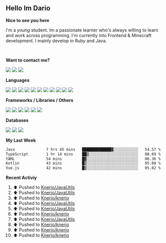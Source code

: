 <h2>Hello Im Dario</h2>

**Nice to see you here**

I'm a *young* student. Im a passionate learner who's always willing to learn and work across
programming. I'm currently into Frontend & Minecraft development. I mainly develop in Ruby and Java.

<br/>

**Want to contact me?**

<a href="https://github.com/knerio"><img src="https://img.shields.io/badge/-Github-blue?style=for-the-badge&logo=github&logoColor=white"/></a> <a href="https://discord.com/users/639416958923702292"><img src="https://img.shields.io/badge/-knerio-blue?style=for-the-badge&logo=discord&logoColor=white"/></a> <a href="https://twitch.tv/dopalos_"><img src="https://img.shields.io/badge/-twitch-blue?style=for-the-badge&logo=twitch&logoColor=white"/></a>

**Languages**

<img src="https://img.shields.io/badge/-HTML-blue?style=for-the-badge&logo=html5&logoColor=white"/> <img src="https://img.shields.io/badge/-CSS-blue?style=for-the-badge&logo=CSS3&logoColor=white"/> <img src="https://img.shields.io/badge/-Javascript-blue?style=for-the-badge&logo=javascript&logoColor=white"/> <img src="https://img.shields.io/badge/-Typescript-blue?style=for-the-badge&logo=TypeScript&logoColor=white"/> <img src="https://img.shields.io/badge/-Java-blue?style=for-the-badge&logo=java&logoColor=white"/> <img src="https://img.shields.io/badge/-Kotlin-blue?style=for-the-badge&logo=kotlin&logoColor=white"/> <img src="https://img.shields.io/badge/-SQL-blue?style=for-the-badge&logo=MYSQL&logoColor=white"/> <img src="https://img.shields.io/badge/-Markdown-blue?style=for-the-badge&logo=Markdown&logoColor=white"/> <img src="https://img.shields.io/badge/-JSON-blue?style=for-the-badge&logo=JSON&logoColor=white"/> <img src="https://img.shields.io/badge/-Git-blue?style=for-the-badge&logo=Git&logoColor=white"/> <img src="https://img.shields.io/badge/-Ruby-blue?style=for-the-badge&logo=Ruby&logoColor=white"/>
<br/>

 **Frameworks / Libraries / Others**

<img src="https://img.shields.io/badge/-Bootstrap-blue?style=for-the-badge&logo=Bootstrap&logoColor=white"/> <img src="https://img.shields.io/badge/-Node.JS-blue?style=for-the-badge&logo=node.js&logoColor=white"/> <img src="https://img.shields.io/badge/-React-blue?style=for-the-badge&logo=React&logoColor=white"/> <img src="https://img.shields.io/badge/-Express-blue?style=for-the-badge&logo=Express&logoColor=white"/> <img src="https://img.shields.io/badge/-Next.Js-blue?style=for-the-badge&logo=Next.Js&logoColor=white"/> <img src="https://img.shields.io/badge/-Ruby_On_Rails-blue?style=for-the-badge&logo=ruby-on-rails&logoColor=white"/>

**Databases**

<img src="https://img.shields.io/badge/-MongoDB-blue?style=for-the-badge&logo=mongodb&logoColor=white"/> <img src="https://img.shields.io/badge/-MariaDB-blue?style=for-the-badge&logo=MariaDB&logoColor=white"/>
<img src="https://img.shields.io/badge/-PostgreSQL-blue?style=for-the-badge&logo=PostgreSQl&logoColor=white"/>

**My Last Week**

<!--START_SECTION:waka-->

```txt
Java              7 hrs 45 mins   █████████████▓░░░░░░░░░░░   54.57 %
TypeScript        1 hr 14 mins    ██▒░░░░░░░░░░░░░░░░░░░░░░   08.69 %
YAML              54 mins         █▓░░░░░░░░░░░░░░░░░░░░░░░   06.36 %
Kotlin            43 mins         █▒░░░░░░░░░░░░░░░░░░░░░░░   05.08 %
Vue.js            42 mins         █▒░░░░░░░░░░░░░░░░░░░░░░░   05.02 %
```

<!--END_SECTION:waka-->

**Recent Activiy**

<!--RECENT_ACTIVITY:start-->
1. ⬆️ Pushed to [Knerio/JavaUtils](https://github.com/Knerio/JavaUtils)<br>
2. ⬆️ Pushed to [Knerio/JavaUtils](https://github.com/Knerio/JavaUtils)<br>
3. ⬆️ Pushed to [Knerio/knerio](https://github.com/Knerio/knerio)<br>
4. ⬆️ Pushed to [Knerio/JavaUtils](https://github.com/Knerio/JavaUtils)<br>
5. ⬆️ Pushed to [Knerio/JavaUtils](https://github.com/Knerio/JavaUtils)<br>
6. ⬆️ Pushed to [Knerio/knerio](https://github.com/Knerio/knerio)<br>
7. ⬆️ Pushed to [Knerio/JavaUtils](https://github.com/Knerio/JavaUtils)<br>
8. ⬆️ Pushed to [Knerio/knerio](https://github.com/Knerio/knerio)<br>
9. ⬆️ Pushed to [Knerio/knerio](https://github.com/Knerio/knerio)<br>
10. ⬆️ Pushed to [Knerio/knerio](https://github.com/Knerio/knerio)<br>
<!--RECENT_ACTIVITY:end-->
